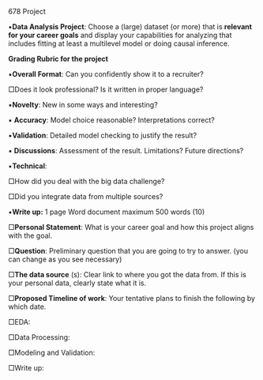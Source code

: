 678 Project

▪**Data Analysis Project**: Choose a (large) dataset (or more) that is **relevant for your career goals** and display your capabilities for analyzing that includes fitting at least a multilevel model or doing causal inference.

**Grading Rubric for the project**

▪**Overall Format**: Can you confidently show it to a recruiter?

□Does it look professional? Is it written in proper language?

▪**Novelty**: New in some ways and interesting?

▪ **Accuracy**: Model choice reasonable? Interpretations correct?

▪**Validation**: Detailed model checking to justify the result?

▪ **Discussions**: Assessment of the result. Limitations? Future directions?

▪**Technical**: 

□How did you deal with the big data challenge? 

□Did you integrate data from multiple sources?



▪**Write up:** 1 page Word document maximum 500 words (10)

□**Personal Statement**: What is your career goal and how this project aligns with the goal.

□**Question**: Preliminary question that you are going to try to answer. (you can change as you see necessary)

□**The data source** (s): Clear link to where you got the data from. If this is your personal data, clearly state what it is.

□**Proposed Timeline of work**: Your tentative plans to finish the following by which date.

□EDA: 

□Data Processing:

□Modeling and Validation:

□Write up: